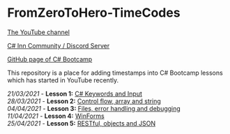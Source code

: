 # FromZeroToHero-TimeCodes
[The YouTube channel](https://www.youtube.com/c/AlmantasKarpavi%C4%8Dius/featured)

[C# Inn Community / Discord Server](https://discord.gg/rCMKcUU)

[GitHub page of C# Bootcamp](https://github.com/csinn/CSharp-From-Zero-To-Hero-v2)

This repository is a place for adding timestamps into C# Bootcamp lessons which has started in YouTube recently.

_21/03/2021_ - **Lesson 1:** [C# Keywords and Input](https://www.youtube.com/watch?v=qG0I2NN2dNE)<br>
_28/03/2021_ - **Lesson 2:** [Control flow, array and string](https://www.youtube.com/watch?v=l8qhUB80NaA)<br>
_04/04/2021_ - **Lesson 3:** [Files, error handling and debugging](https://www.youtube.com/watch?v=6bckEKwYAns)<br>
_11/04/2021_ - **Lesson 4:** [WinForms](https://www.youtube.com/watch?v=RVUHDYUqi2A)<br>
_25/04/2021_ - **Lesson 5:** [RESTful, objects and JSON](https://github.com/iirccm/FromZeroToHero-TimeCodes-1)<br>
